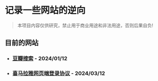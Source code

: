 # 记录一些网站的逆向

> 本项目内容仅供研究，禁止用于商业用途和非法用途，否则后果自负!

## 目前的网站

- ### [豆瓣搜索](https://github.com/z5882852/spider/tree/main/douban) - 2024/01/12
- ### [喜马拉雅网页端登录协议](https://github.com/z5882852/spider/tree/main/ximalaya) - 2024/03/12


